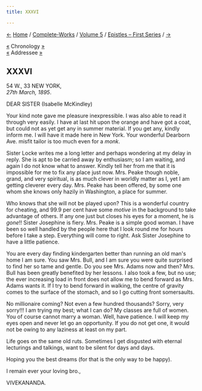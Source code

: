 ```yaml
---
title: XXXVI

---
```

<div>

[←](035_alasinga.htm) [Home](../../../index.htm) /
[Complete-Works](../../complete_works.htm) / [Volume
5](../volume_5_contents.htm) / [Epistles – First
Series](epistles_first_series_contents.htm) / [→](037_alasinga.htm)

  

[«](../../volume_6/epistles_second_series/061_mrs_bull.htm) Chronology
[»](../../volume_7/epistles_third_series/27_alasinga.htm)  
[«](034_sister.htm) Addressee
[»](../../volume_9/letters_fifth_series/072_mckindley.htm)

## XXXVI

54 W., 33 NEW YORK,  
*27th March, 1895*.

DEAR SISTER (Isabelle McKindley)

Your kind note gave me pleasure inexpressible. I was also able to read
it through very easily. I have at last hit upon the orange and have got
a coat, but could not as yet get any in summer material. If you get any,
kindly inform me. I will have it made here in New York. Your wonderful
Dearborn Ave. misfit tailor is too much even for a *monk*.

Sister Locke writes me a long letter and perhaps wondering at my delay
in reply. She is apt to be carried away by enthusiasm; so I am waiting,
and again I do not know what to answer. Kindly tell her from me that it
is impossible for me to fix any place just now. Mrs. Peake though noble,
grand, and very spiritual, is as much clever in worldly matter as I, yet
I am getting cleverer every day. Mrs. Peake has been offered, by some
one whom she knows only hazily in Washington, a place for summer.

Who knows that she will not be played upon? This is a wonderful country
for cheating, and 99.9 per cent have some *motive* in the background to
take advantage of others. If any one just but closes his eyes for a
moment, he is *gone*!! Sister Josephine is fiery. Mrs. Peake is a simple
good woman. I have been so well handled by the people here that I look
round me for hours before I take a step. Everything will come to right.
Ask Sister Josephine to have a little patience.

You are every day finding kindergarten better than running an old man's
home I am sure. You saw Mrs. Bull, and I am sure you were quite
surprised to find her so tame and gentle. Do you see Mrs. Adams now and
then? Mrs. Bull has been greatly benefited by her lessons. I also took a
few, but no use; the ever increasing load in front does not allow me to
bend forward as Mrs. Adams wants it. If I try to bend forward in
walking, the centre of gravity comes to the surface of the stomach, and
so I go cutting front somersaults.

No millionaire coming? Not even a few hundred thousands? Sorry, very
sorry!!! I am trying my best; what I can do? My classes are full of
women. You of course cannot marry a woman. Well, have patience. I will
keep my eyes open and never let go an opportunity. If you do not get
one, it would not be owing to any laziness at least on my part.

Life goes on the same old ruts. Sometimes I get disgusted with eternal
lecturings and talkings, want to be silent for days and days.

Hoping you the best dreams (for that is the only way to be happy).

I remain ever your loving bro.,

VIVEKANANDA.

</div>
